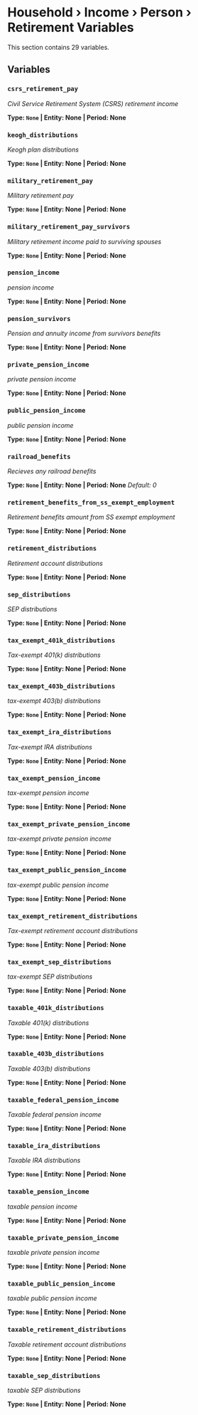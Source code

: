# Household › Income › Person › Retirement Variables

This section contains 29 variables.

## Variables

### `csrs_retirement_pay`
*Civil Service Retirement System (CSRS) retirement income*

**Type: `None` | Entity: None | Period: None**

### `keogh_distributions`
*Keogh plan distributions*

**Type: `None` | Entity: None | Period: None**

### `military_retirement_pay`
*Military retirement pay*

**Type: `None` | Entity: None | Period: None**

### `military_retirement_pay_survivors`
*Military retirement income paid to surviving spouses*

**Type: `None` | Entity: None | Period: None**

### `pension_income`
*pension income*

**Type: `None` | Entity: None | Period: None**

### `pension_survivors`
*Pension and annuity income from survivors benefits*

**Type: `None` | Entity: None | Period: None**

### `private_pension_income`
*private pension income*

**Type: `None` | Entity: None | Period: None**

### `public_pension_income`
*public pension income*

**Type: `None` | Entity: None | Period: None**

### `railroad_benefits`
*Recieves any railroad benefits*

**Type: `None` | Entity: None | Period: None**
*Default: 0*

### `retirement_benefits_from_ss_exempt_employment`
*Retirement benefits amount from SS exempt employment*

**Type: `None` | Entity: None | Period: None**

### `retirement_distributions`
*Retirement account distributions*

**Type: `None` | Entity: None | Period: None**

### `sep_distributions`
*SEP distributions*

**Type: `None` | Entity: None | Period: None**

### `tax_exempt_401k_distributions`
*Tax-exempt 401(k) distributions*

**Type: `None` | Entity: None | Period: None**

### `tax_exempt_403b_distributions`
*tax-exempt 403(b) distributions*

**Type: `None` | Entity: None | Period: None**

### `tax_exempt_ira_distributions`
*Tax-exempt IRA distributions*

**Type: `None` | Entity: None | Period: None**

### `tax_exempt_pension_income`
*tax-exempt pension income*

**Type: `None` | Entity: None | Period: None**

### `tax_exempt_private_pension_income`
*tax-exempt private pension income*

**Type: `None` | Entity: None | Period: None**

### `tax_exempt_public_pension_income`
*tax-exempt public pension income*

**Type: `None` | Entity: None | Period: None**

### `tax_exempt_retirement_distributions`
*Tax-exempt retirement account distributions*

**Type: `None` | Entity: None | Period: None**

### `tax_exempt_sep_distributions`
*tax-exempt SEP distributions*

**Type: `None` | Entity: None | Period: None**

### `taxable_401k_distributions`
*Taxable 401(k) distributions*

**Type: `None` | Entity: None | Period: None**

### `taxable_403b_distributions`
*Taxable 403(b) distributions*

**Type: `None` | Entity: None | Period: None**

### `taxable_federal_pension_income`
*Taxable federal pension income*

**Type: `None` | Entity: None | Period: None**

### `taxable_ira_distributions`
*Taxable IRA distributions*

**Type: `None` | Entity: None | Period: None**

### `taxable_pension_income`
*taxable pension income*

**Type: `None` | Entity: None | Period: None**

### `taxable_private_pension_income`
*taxable private pension income*

**Type: `None` | Entity: None | Period: None**

### `taxable_public_pension_income`
*taxable public pension income*

**Type: `None` | Entity: None | Period: None**

### `taxable_retirement_distributions`
*Taxable retirement account distributions*

**Type: `None` | Entity: None | Period: None**

### `taxable_sep_distributions`
*taxable SEP distributions*

**Type: `None` | Entity: None | Period: None**
